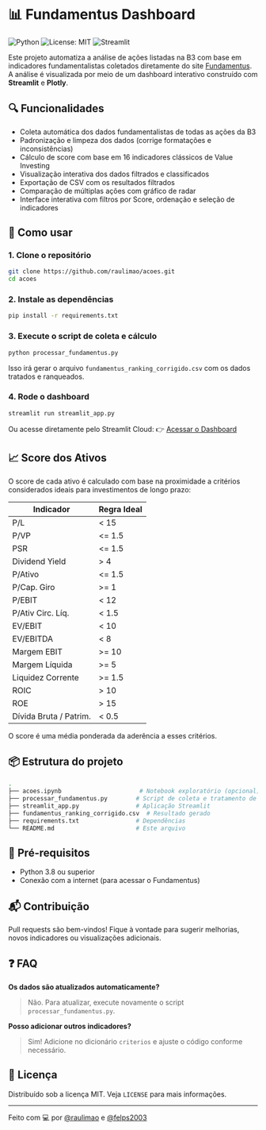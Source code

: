 # 📊 Fundamentus Dashboard

![Python](https://img.shields.io/badge/Python-3.8%2B-blue?logo=python)
![License: MIT](https://img.shields.io/badge/License-MIT-green.svg)
![Streamlit](https://img.shields.io/badge/Streamlit-Cloud-orange?logo=streamlit)

Este projeto automatiza a análise de ações listadas na B3 com base em indicadores fundamentalistas coletados diretamente do site [Fundamentus](https://www.fundamentus.com.br/). A análise é visualizada por meio de um dashboard interativo construído com **Streamlit** e **Plotly**.

## 🔍 Funcionalidades

- Coleta automática dos dados fundamentalistas de todas as ações da B3
- Padronização e limpeza dos dados (corrige formatações e inconsistências)
- Cálculo de score com base em 16 indicadores clássicos de Value Investing
- Visualização interativa dos dados filtrados e classificados
- Exportação de CSV com os resultados filtrados
- Comparação de múltiplas ações com gráfico de radar
- Interface interativa com filtros por Score, ordenação e seleção de indicadores

## 🚀 Como usar

### 1. Clone o repositório
```bash
git clone https://github.com/raulimao/acoes.git
cd acoes
```

### 2. Instale as dependências
```bash
pip install -r requirements.txt
```

### 3. Execute o script de coleta e cálculo
```bash
python processar_fundamentus.py
```

Isso irá gerar o arquivo `fundamentus_ranking_corrigido.csv` com os dados tratados e ranqueados.

### 4. Rode o dashboard
```bash
streamlit run streamlit_app.py
```

Ou acesse diretamente pelo Streamlit Cloud:
👉 [Acessar o Dashboard](https://h9aj34hulirujnukbubacg.streamlit.app)


## 📈 Score dos Ativos

O score de cada ativo é calculado com base na proximidade a critérios considerados ideais para investimentos de longo prazo:

| Indicador                | Regra Ideal |
|--------------------------|-------------|
| P/L                     | < 15        |
| P/VP                    | <= 1.5      |
| PSR                     | <= 1.5      |
| Dividend Yield          | > 4         |
| P/Ativo                 | <= 1.5      |
| P/Cap. Giro             | >= 1        |
| P/EBIT                  | < 12        |
| P/Ativ Circ. Líq.       | < 1.5       |
| EV/EBIT                 | < 10        |
| EV/EBITDA               | < 8         |
| Margem EBIT             | >= 10       |
| Margem Líquida          | >= 5        |
| Liquidez Corrente       | >= 1.5      |
| ROIC                    | > 10        |
| ROE                     | > 15        |
| Dívida Bruta / Patrim.  | < 0.5       |

O score é uma média ponderada da aderência a esses critérios.

## 📦 Estrutura do projeto

```bash
.
├── acoes.ipynb                      # Notebook exploratório (opcional)
├── processar_fundamentus.py        # Script de coleta e tratamento de dados
├── streamlit_app.py                # Aplicação Streamlit
├── fundamentus_ranking_corrigido.csv  # Resultado gerado
├── requirements.txt                # Dependências
└── README.md                       # Este arquivo
```

## 🧠 Pré-requisitos

- Python 3.8 ou superior
- Conexão com a internet (para acessar o Fundamentus)

## 📬 Contribuição

Pull requests são bem-vindos! Fique à vontade para sugerir melhorias, novos indicadores ou visualizações adicionais.

## ❓ FAQ

**Os dados são atualizados automaticamente?**
> Não. Para atualizar, execute novamente o script `processar_fundamentus.py`.

**Posso adicionar outros indicadores?**
> Sim! Adicione no dicionário `criterios` e ajuste o código conforme necessário.

## 📄 Licença

Distribuído sob a licença MIT. Veja `LICENSE` para mais informações.

---

Feito com 💻 por [@raulimao](https://github.com/raulimao) e [@felps2003](https://github.com/felps2003)  

